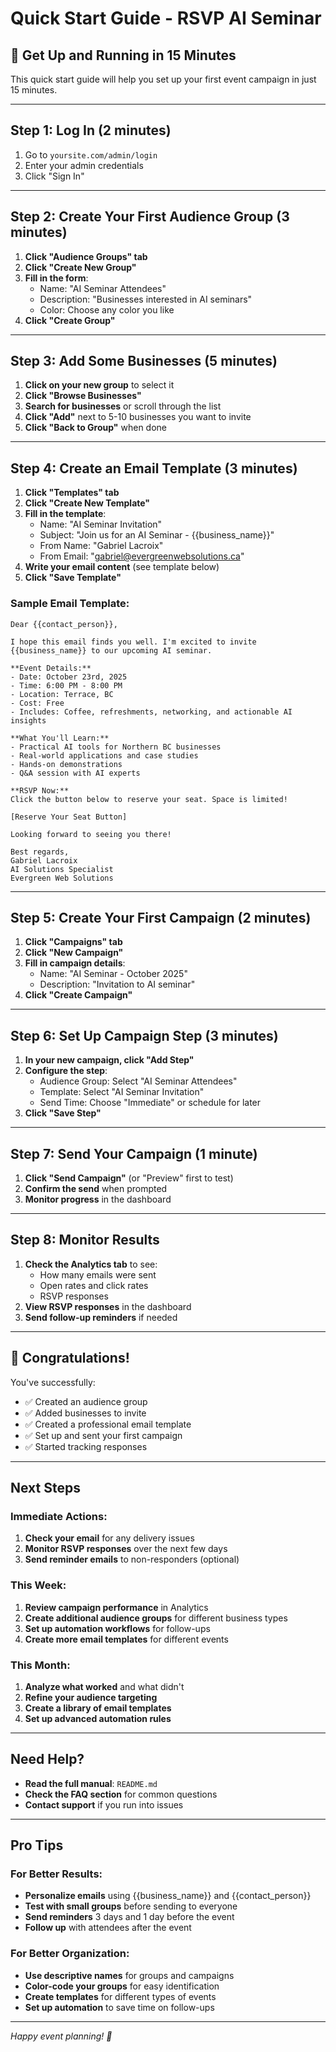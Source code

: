 # Quick Start Guide - RSVP AI Seminar

## 🚀 Get Up and Running in 15 Minutes

This quick start guide will help you set up your first event campaign in just 15 minutes.

---

## Step 1: Log In (2 minutes)

1. Go to `yoursite.com/admin/login`
2. Enter your admin credentials
3. Click "Sign In"

---

## Step 2: Create Your First Audience Group (3 minutes)

1. **Click "Audience Groups" tab**
2. **Click "Create New Group"**
3. **Fill in the form**:
   - Name: "AI Seminar Attendees"
   - Description: "Businesses interested in AI seminars"
   - Color: Choose any color you like
4. **Click "Create Group"**

---

## Step 3: Add Some Businesses (5 minutes)

1. **Click on your new group** to select it
2. **Click "Browse Businesses"**
3. **Search for businesses** or scroll through the list
4. **Click "Add"** next to 5-10 businesses you want to invite
5. **Click "Back to Group"** when done

---

## Step 4: Create an Email Template (3 minutes)

1. **Click "Templates" tab**
2. **Click "Create New Template"**
3. **Fill in the template**:
   - Name: "AI Seminar Invitation"
   - Subject: "Join us for an AI Seminar - {{business_name}}"
   - From Name: "Gabriel Lacroix"
   - From Email: "gabriel@evergreenwebsolutions.ca"
4. **Write your email content** (see template below)
5. **Click "Save Template"**

### Sample Email Template:
```
Dear {{contact_person}},

I hope this email finds you well. I'm excited to invite {{business_name}} to our upcoming AI seminar.

**Event Details:**
- Date: October 23rd, 2025
- Time: 6:00 PM - 8:00 PM
- Location: Terrace, BC
- Cost: Free
- Includes: Coffee, refreshments, networking, and actionable AI insights

**What You'll Learn:**
- Practical AI tools for Northern BC businesses
- Real-world applications and case studies
- Hands-on demonstrations
- Q&A session with AI experts

**RSVP Now:**
Click the button below to reserve your seat. Space is limited!

[Reserve Your Seat Button]

Looking forward to seeing you there!

Best regards,
Gabriel Lacroix
AI Solutions Specialist
Evergreen Web Solutions
```

---

## Step 5: Create Your First Campaign (2 minutes)

1. **Click "Campaigns" tab**
2. **Click "New Campaign"**
3. **Fill in campaign details**:
   - Name: "AI Seminar - October 2025"
   - Description: "Invitation to AI seminar"
4. **Click "Create Campaign"**

---

## Step 6: Set Up Campaign Step (3 minutes)

1. **In your new campaign, click "Add Step"**
2. **Configure the step**:
   - Audience Group: Select "AI Seminar Attendees"
   - Template: Select "AI Seminar Invitation"
   - Send Time: Choose "Immediate" or schedule for later
3. **Click "Save Step"**

---

## Step 7: Send Your Campaign (1 minute)

1. **Click "Send Campaign"** (or "Preview" first to test)
2. **Confirm the send** when prompted
3. **Monitor progress** in the dashboard

---

## Step 8: Monitor Results

1. **Check the Analytics tab** to see:
   - How many emails were sent
   - Open rates and click rates
   - RSVP responses
2. **View RSVP responses** in the dashboard
3. **Send follow-up reminders** if needed

---

## 🎉 Congratulations!

You've successfully:
- ✅ Created an audience group
- ✅ Added businesses to invite
- ✅ Created a professional email template
- ✅ Set up and sent your first campaign
- ✅ Started tracking responses

---

## Next Steps

### Immediate Actions:
1. **Check your email** for any delivery issues
2. **Monitor RSVP responses** over the next few days
3. **Send reminder emails** to non-responders (optional)

### This Week:
1. **Review campaign performance** in Analytics
2. **Create additional audience groups** for different business types
3. **Set up automation workflows** for follow-ups
4. **Create more email templates** for different events

### This Month:
1. **Analyze what worked** and what didn't
2. **Refine your audience targeting**
3. **Create a library of email templates**
4. **Set up advanced automation rules**

---

## Need Help?

- **Read the full manual**: `README.md`
- **Check the FAQ section** for common questions
- **Contact support** if you run into issues

---

## Pro Tips

### For Better Results:
- **Personalize emails** using {{business_name}} and {{contact_person}}
- **Test with small groups** before sending to everyone
- **Send reminders** 3 days and 1 day before the event
- **Follow up** with attendees after the event

### For Better Organization:
- **Use descriptive names** for groups and campaigns
- **Color-code your groups** for easy identification
- **Create templates** for different types of events
- **Set up automation** to save time on follow-ups

---

*Happy event planning! 🎉*




